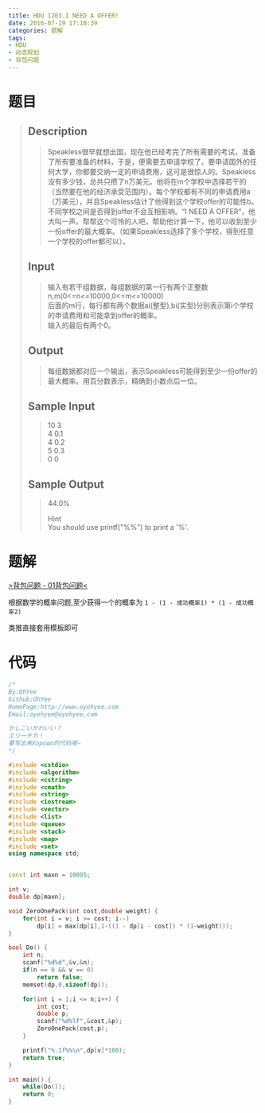 ```yaml
---
title: HDU 1203.I NEED A OFFER!
date: 2016-07-19 17:10:39
categories: 题解
tags:
- HDU
- 动态规划
- 背包问题
---
```

# 题目
> 
> ## Description  
>> Speakless很早就想出国，现在他已经考完了所有需要的考试，准备了所有要准备的材料，于是，便需要去申请学校了。要申请国外的任何大学，你都要交纳一定的申请费用，这可是很惊人的。Speakless没有多少钱，总共只攒了n万美元。他将在m个学校中选择若干的（当然要在他的经济承受范围内）。每个学校都有不同的申请费用a（万美元），并且Speakless估计了他得到这个学校offer的可能性b。不同学校之间是否得到offer不会互相影响。“I NEED A OFFER”，他大叫一声。帮帮这个可怜的人吧，帮助他计算一下，他可以收到至少一份offer的最大概率。（如果Speakless选择了多个学校，得到任意一个学校的offer都可以）。   
>>    
>> <!--more-->  
> 
> ## Input  
>> 输入有若干组数据，每组数据的第一行有两个正整数n,m(0&lt;=n&lt;=10000,0&lt;=m&lt;=10000)   
>> 后面的m行，每行都有两个数据ai(整型),bi(实型)分别表示第i个学校的申请费用和可能拿到offer的概率。   
>> 输入的最后有两个0。   
>>    
> 
> ## Output  
>> 每组数据都对应一个输出，表示Speakless可能得到至少一份offer的最大概率。用百分数表示，精确到小数点后一位。   
>>    
> 
> ## Sample Input  
>> 10 3  
>> 4 0.1  
>> 4 0.2  
>> 5 0.3  
>> 0 0   
>>    
> 
> ## Sample Output  
>> 44.0%  
>>   
>>   
>>            
>>            
>> Hint  
>>  You should use printf("%%") to print a '%'.   


# 题解
[>背包问题 - 01背包问题<](/post/Algorithm/Package_Problem.html#01背包问题)  

根据数学的概率问题,至少获得一个的概率为 `1 - (1 - 成功概率1) * (1 - 成功概率2)`  

类推直接套用模板即可  

# 代码
```cpp I NEED A OFFER!  https://github.com/OhYee/ACM.github.io/blob/master\HDU\1203.I%20NEED%20A%20OFFER!.cpp 代码备份
/*
By:OhYee
Github:OhYee
HomePage:http://www.oyohyee.com
Email:oyohyee@oyohyee.com

かしこいかわいい？
エリーチカ！
要写出来Хорошо的代码哦~
*/

#include <cstdio>
#include <algorithm>
#include <cstring>
#include <cmath>
#include <string>
#include <iostream>
#include <vector>
#include <list>
#include <queue>
#include <stack>
#include <map>
#include <set>
using namespace std;


const int maxn = 10005;

int v;
double dp[maxn];

void ZeroOnePack(int cost,double weight) {
    for(int i = v; i >= cost; i--)
        dp[i] = max(dp[i],1-((1 - dp[i - cost]) * (1-weight)));
}

bool Do() {
    int n;
    scanf("%d%d",&v,&n);
    if(n == 0 && v == 0)
        return false;
    memset(dp,0,sizeof(dp));

    for(int i = 1;i <= n;i++) {
        int cost;
        double p;
        scanf("%d%lf",&cost,&p);
        ZeroOnePack(cost,p);
    }

    printf("%.1f%%\n",dp[v]*100);
    return true;
}

int main() {
    while(Do());
    return 0;
}
```